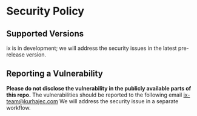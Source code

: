 # Security Policy

## Supported Versions

ix is in development; we will address the security issues in the latest pre-release version.

<!--| Version | Supported          |
| ------- | ------------------ |
| 5.1.x   | :white_check_mark: |
| 5.0.x   | :x:                |
| 4.0.x   | :white_check_mark: |
| < 4.0   | :x:                |
-->
## Reporting a Vulnerability

**Please do not disclose the vulnerability in the publicly available parts of this repo.**
The vulnerabilities should be reported to the following email ix-team@kurhajec.com
We will address the security issue in a separate workflow.

